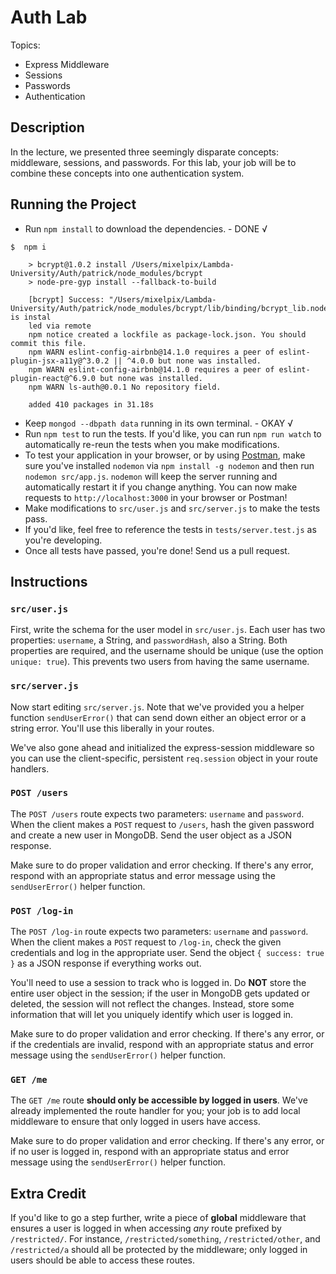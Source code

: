 # Auth Lab
Topics:
  * Express Middleware
  * Sessions
  * Passwords
  * Authentication

## Description
In the lecture, we presented three seemingly disparate concepts: middleware,
sessions, and passwords. For this lab, your job will be to combine these
concepts into one authentication system.

## Running the Project
- Run `npm install` to download the dependencies. - DONE √
```console
$  npm i

    > bcrypt@1.0.2 install /Users/mixelpix/Lambda-University/Auth/patrick/node_modules/bcrypt
    > node-pre-gyp install --fallback-to-build

    [bcrypt] Success: "/Users/mixelpix/Lambda-University/Auth/patrick/node_modules/bcrypt/lib/binding/bcrypt_lib.node" is instal
    led via remote
    npm notice created a lockfile as package-lock.json. You should commit this file.
    npm WARN eslint-config-airbnb@14.1.0 requires a peer of eslint-plugin-jsx-a11y@^3.0.2 || ^4.0.0 but none was installed.
    npm WARN eslint-config-airbnb@14.1.0 requires a peer of eslint-plugin-react@^6.9.0 but none was installed.
    npm WARN ls-auth@0.0.1 No repository field.

    added 410 packages in 31.18s
```

- Keep `mongod --dbpath data` running in its own terminal. - OKAY √
- Run `npm test` to run the tests. If you'd like, you can run `npm run watch`
  to automatically re-reun the tests when you make modifications.
- To test your application in your browser, or by using
  [Postman](https://www.getpostman.com/), make sure you've installed `nodemon`
  via `npm install -g nodemon` and then run `nodemon src/app.js`. `nodemon` will
  keep the server running and automatically restart it if you change anything.
  You can now make requests to `http://localhost:3000` in your browser or
  Postman!
- Make modifications to `src/user.js` and `src/server.js` to make the tests pass.
- If you'd like, feel free to reference the tests in `tests/server.test.js` as
  you're developing.
- Once all tests have passed, you're done! Send us a pull request.

## Instructions
### `src/user.js`
First, write the schema for the user model in `src/user.js`. Each user has two
properties: `username`, a String, and `passwordHash`, also a String. Both
properties are required, and the username should be unique (use the option
`unique: true`).  This prevents two users from having the same username.

### `src/server.js`
Now start editing `src/server.js`. Note that we've provided you a helper
function `sendUserError()` that can send down either an object error or a string
error. You'll use this liberally in your routes.

We've also gone ahead and initialized the express-session middleware so you can
use the client-specific, persistent `req.session` object in your route handlers.

### `POST /users`
The `POST /users` route expects two parameters: `username` and `password`. When
the client makes a `POST` request to `/users`, hash the given password and
create a new user in MongoDB. Send the user object as a JSON response.

Make sure to do proper validation and error checking. If there's any error,
respond with an appropriate status and error message using the `sendUserError()`
helper function.

### `POST /log-in`
The `POST /log-in` route expects two parameters: `username` and `password`. When
the client makes a `POST` request to `/log-in`, check the given credentials and
log in the appropriate user. Send the object `{ success: true }` as a JSON
response if everything works out.

You'll need to use a session to track who is logged in. Do **NOT** store the
entire user object in the session; if the user in MongoDB gets updated or
deleted, the session will not reflect the changes. Instead, store some
information that will let you uniquely identify which user is logged in.

Make sure to do proper validation and error checking. If there's any error, or
if the credentials are invalid, respond with an appropriate status and error
message using the `sendUserError()` helper function.

### `GET /me`
The `GET /me` route **should only be accessible by logged in users**. We've
already implemented the route handler for you; your job is to add local
middleware to ensure that only logged in users have access.

Make sure to do proper validation and error checking. If there's any error, or
if no user is logged in, respond with an appropriate status and error message
using the `sendUserError()` helper function.

## Extra Credit
If you'd like to go a step further, write a piece of **global** middleware that
ensures a user is logged in when accessing *any* route prefixed by
`/restricted/`. For instance, `/restricted/something`, `/restricted/other`, and
`/restricted/a` should all be protected by the middleware; only logged in users
should be able to access these routes.
